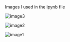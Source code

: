 Images I used in the ipynb file

![image3](https://github.com/Ms-Bean/DataMining/assets/89927037/55b88a06-c8be-4dd1-9646-9bc635699fd4)

![image2](https://github.com/Ms-Bean/DataMining/assets/89927037/480f3a70-8db9-422e-92fe-20dbd754a0cf)

![image1](https://github.com/Ms-Bean/DataMining/assets/89927037/0fbe779d-3700-4281-a58b-310f224d071c)
